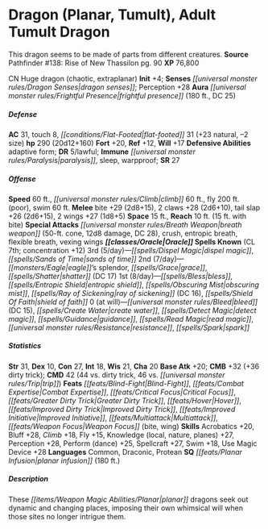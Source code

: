 ﻿---
cssclass: [monsters]
title1: Dragon (Planar, Tumult), Adult Tumult Dragon
desc_short: This dragon seems to be made of parts from different creatures.
title2: Adult Tumult Dragon
CR: 16
sources:
- name: 'Pathfinder #138: Rise of New Thassilon'
  page: 90
  link: https://paizo.com/products/btq01w1w
XP: 76800
alignment: CN
size: Huge
type: dragon
subtypes:
- chaotic
- extraplanar
initiative:
  bonus: 4
senses:
  dragon senses: true
auras:
- name: frightful presence
  radius: 180
  DC: 25
AC:
  AC: 31
  touch: 8
  flat_footed: 31
  components:
    natural: 23
    size: -2
HP:
  HP: 290
  long: 20d12+160
saves:
  fort: 20
  ref: 12
  will: 17
defensive_abilities:
- adaptive form
DR:
- amount: 5
  weakness: lawful
immunities:
- paralysis
- sleep
- warpproof
SR: 27
speeds:
  base: 60
  climb: 60
  fly: 200
  fly_maneuverability: poor
  swim: 60
attacks:
  melee:
  - - text: bite +29 (2d8+15)
      entries:
      - - damage: 2d8+15
      attack: bite
      bonus:
      - 29
    - text: 2 claws +28 (2d6+10)
      entries:
      - - damage: 2d6+10
      count: 2
      attack: claws
      bonus:
      - 28
    - text: tail slap +26 (2d6+15)
      entries:
      - - damage: 2d6+15
      attack: tail slap
      bonus:
      - 26
    - text: 2 wings +27 (1d8+5)
      entries:
      - - damage: 1d8+5
      count: 2
      attack: wings
      bonus:
      - 27
  special:
  - breath weapon (50-ft. cone, 12d8 damage, DC 28)
  - crush
  - entropic breath
  - flexible breath
  - vexing wings
space: 15
reach: 10
reach_other: 15 ft. with bite
spells:
  entries:
  - name: dispel magic
    source: Oracle
    level: 3
  - name: sands of time
    source: Oracle
    level: 3
  - name: eagle's splendor
    source: Oracle
    level: 2
  - name: grace
    source: Oracle
    level: 2
  - name: shatter
    source: Oracle
    level: 2
    DC: 17
  - name: bless
    source: Oracle
    level: 1
  - name: entropic shield
    source: Oracle
    level: 1
  - name: obscuring mist
    source: Oracle
    level: 1
  - name: ray of sickening
    source: Oracle
    level: 1
    DC: 16
  - name: shield of faith
    source: Oracle
    level: 1
  - name: bleed
    source: Oracle
    level: 0
    DC: 15
  - name: create water
    source: Oracle
    level: 0
  - name: detect magic
    source: Oracle
    level: 0
  - name: guidance
    source: Oracle
    level: 0
  - name: read magic
    source: Oracle
    level: 0
  - name: resistance
    source: Oracle
    level: 0
  - name: spark
    source: Oracle
    level: 0
  sources:
  - name: Oracle
    type: known
    CL: 7
    concentration: 12
    slots:
      3: 5
      2: 7
      1: 8
      0: at-will
ability_scores:
  STR: 31
  DEX: 10
  CON: 27
  INT: 18
  WIS: 21
  CHA: 20
BAB: 20
CMB: 32
CMB_other: +36 dirty trick
CMD: 42
CMD_other: 44 vs. dirty trick, 46 vs. trip
feats:
- name: Blind-Fight
- name: Combat Expertise
- name: Critical Focus
- name: Greater Dirty Trick
- name: Hover
- name: Improved Dirty Trick
- name: Improved Initiative
- name: Multiattack
- name: Weapon Focus (bite)
- name: Weapon Focus (wing)
skills:
  Acrobatics: 20
  Bluff: 28
  Climb: 18
  Fly: 15
  Knowledge (local): 27
  Knowledge (nature): 27
  Knowledge (planes): 27
  Perception: 28
  Perform (dance): 25
  Spellcraft: 27
  Swim: 18
  Use Magic Device: 28
languages:
- Common
- Draconic
- Protean
special_qualities:
- planar infusion (180 ft.)
desc_long: These planar dragons seek out dynamic and changing places, imposing their
  own whimsical will when those sites no longer intrigue them.

---

# Dragon (Planar, Tumult), Adult Tumult Dragon
This dragon seems to be made of parts from different creatures.
**Source** Pathfinder #138: Rise of New Thassilon pg. 90
**XP** 76,800

CN Huge dragon (chaotic, extraplanar)
**Init** +4; **Senses** _[[universal monster rules/Dragon Senses|dragon senses]]_; Perception +28
**Aura** _[[universal monster rules/Frightful Presence|frightful presence]]_ (180 ft., DC 25)

##### Defense

**AC** 31, touch 8, _[[conditions/Flat-Footed|flat-footed]]_ 31 (+23 natural, –2 size)
**hp** 290 (20d12+160)
**Fort** +20, **Ref** +12, **Will** +17
**Defensive Abilities** adaptive form; **DR** 5/lawful; **Immune** _[[universal monster rules/Paralysis|paralysis]]_, sleep, warpproof; **SR** 27

##### Offense
**Speed** 60 ft., _[[universal monster rules/Climb|climb]]_ 60 ft., fly 200 ft. (poor), swim 60 ft.
**Melee** bite +29 (2d8+15), 2 claws +28 (2d6+10), tail slap +26 (2d6+15), 2 wings +27 (1d8+5)
**Space** 15 ft., **Reach** 10 ft. (15 ft. with bite)
**Special Attacks** _[[universal monster rules/Breath Weapon|breath weapon]]_ (50-ft. cone, 12d8 damage, DC 28), crush, entropic breath, flexible breath, vexing wings
**_[[classes/Oracle|Oracle]]_ Spells Known** (CL 7th; concentration +12)
3rd (5/day)—_[[spells/Dispel Magic|dispel magic]]_, _[[spells/Sands of Time|sands of time]]_ 
2nd (7/day)—_[[monsters/Eagle|eagle]]_’s splendor, _[[spells/Grace|grace]]_, _[[spells/Shatter|shatter]]_ (DC 17) 
1st (8/day)—_[[spells/Bless|bless]]_, _[[spells/Entropic Shield|entropic shield]]_, _[[spells/Obscuring Mist|obscuring mist]]_, _[[spells/Ray of Sickening|ray of sickening]]_ (DC 16), _[[spells/Shield Of Faith|shield of faith]]_ 
0 (at will)—_[[universal monster rules/Bleed|bleed]]_ (DC 15), _[[spells/Create Water|create water]]_, _[[spells/Detect Magic|detect magic]]_, _[[spells/Guidance|guidance]]_, _[[spells/Read Magic|read magic]]_, _[[universal monster rules/Resistance|resistance]]_, _[[spells/Spark|spark]]_

##### Statistics
**Str** 31, **Dex** 10, **Con** 27, **Int** 18, **Wis** 21, **Cha** 20
**Base Atk** +20; **CMB** +32 (+36 dirty trick); **CMD** 42 (44 vs. dirty trick, 46 vs. _[[universal monster rules/Trip|trip]]_)
**Feats** _[[feats/Blind-Fight|Blind-Fight]]_, _[[feats/Combat Expertise|Combat Expertise]]_, _[[feats/Critical Focus|Critical Focus]]_, _[[feats/Greater Dirty Trick|Greater Dirty Trick]]_, _[[feats/Hover|Hover]]_, _[[feats/Improved Dirty Trick|Improved Dirty Trick]]_, _[[feats/Improved Initiative|Improved Initiative]]_, _[[feats/Multiattack|Multiattack]]_, _[[feats/Weapon Focus|Weapon Focus]]_ (bite, wing)
**Skills** Acrobatics +20, Bluff +28, _Climb_ +18, Fly +15, Knowledge (local, nature, planes) +27, Perception +28, Perform (dance) +25, Spellcraft +27, Swim +18, Use Magic Device +28
**Languages** Common, Draconic, Protean
**SQ** _[[feats/Planar Infusion|planar infusion]]_ (180 ft.)

##### Description

These _[[items/Weapon Magic Abilities/Planar|planar]]_ dragons seek out dynamic and changing places, imposing their own whimsical will when those sites no longer intrigue them.
